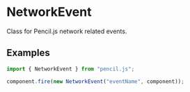 # NetworkEvent

Class for Pencil.js network related events.


## Examples

```js
import { NetworkEvent } from "pencil.js";

component.fire(new NetworkEvent("eventName", component));
```
